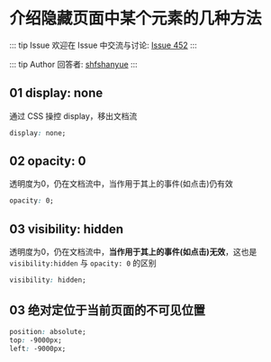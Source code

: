 # 介绍隐藏页面中某个元素的几种方法



::: tip Issue 
 欢迎在 Issue 中交流与讨论: [Issue 452](https://github.com/shfshanyue/Daily-Question/issues/452) 
:::

::: tip Author 
回答者: [shfshanyue](https://github.com/shfshanyue) 
:::

## 01 display: none

通过 CSS 操控 display，移出文档流

``` css
display: none;
```

## 02 opacity: 0

透明度为0，仍在文档流中，当作用于其上的事件(如点击)仍有效

``` css
opacity: 0;
```

## 03 visibility: hidden

透明度为0，仍在文档流中，**当作用于其上的事件(如点击)无效**，这也是 `visibility:hidden` 与 `opacity: 0` 的区别

``` css
visibility: hidden;
```

## 03 绝对定位于当前页面的不可见位置

``` css
position: absolute;
top: -9000px;
left: -9000px;
```